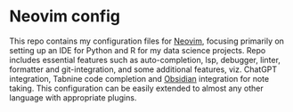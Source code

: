 # Neovim config

This repo contains my configuration files for [Neovim](https://neovim.io/), focusing primarily
on setting up an IDE for Python and R for my data science projects. Repo includes essential
features such as auto-completion, lsp, debugger, linter, formatter and git-integration, and
some additional features, viz. ChatGPT integration, Tabnine code completion and [Obsidian](https://obsidian.md/) integration for note taking. This configuration can be easily extended to almost any other language with appropriate plugins.
